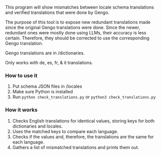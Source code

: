 This program will show mismatches between locale schema translations and verified translations that were done by Gengo.

The purpose of this tool is to expose new redundant translations made since the original Gengo translations were done. Since the newer, redundant ones were mostly done using LLMs, their accuracy is less certain. Therefore, they should be corrected to use the corresponding Gengo translation.

Gengo translations are in /dictionaries.

Only works with de, es, fr, & it translations.

### How to use it
1. Put schema JSON files in /locales
2. Make sure Python is installed
2. Run `python check_translations.py` or `python3 check_translations.py`

### How it works
1. Checks English translations for identical values, storing keys for both dictionaries and locales.
2. Uses the matched keys to compare each language.
3. Checks if the values and, therefore, the translations are the same for each language.
4. Gathers a list of mismatched translations and prints them out.